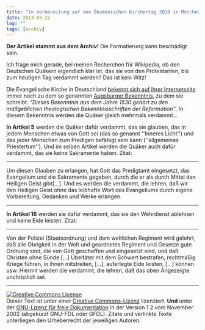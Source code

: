 ```yaml
---
title: "In Vorbereitung auf den Ökomenischen Kirchentag 2010 in München"
date: 2013-05-22
log: ""
tags: [archiv]
---
```

**Der Artikel stammt aus dem Archiv!** Die Formatierung kann beschädigt sein.

Ich frage mich gerade, bei meinen Recherchen für Wikipedia, ob den Deutschen Quäkern eigendlich klar ist, das sie von den Protestanten, bis zum heutigen Tag verdammt werden? Das ist kein Witz! 

Die Evangelische Kirche in Deutschland <a href="http://www.ekd.de/glauben/bekenntnisse/index.html">bekennt sich auf ihrer Internetseite</a> immer noch zu dem so genannten <a href="http://www.ekd.de/glauben/bekenntnisse/augsburger_bekenntnis.html">Augsburger Bekenntnis</a>, zu dem sie schreibt: <i>"Dieses Bekenntnis aus dem Jahre 1530 gehört zu den maßgeblichen theologischen Bekenntnisschriften der Reformation"</i>. In diesem Bekenntnis werden die Quäker gleich mehrmals verdammt...

**In Artikel 5** werden die Quäker dafür verdammt, das sie glauben, das in jedem Menschen etwas von Gott sei (das so genannt ''Inneres Licht'') und das jeder Menschen zum Predigen befähigt sein kann (''allgemeines Priestertum''). Und im selben Artikel werden die Quäker auch dafür verdammt, das sie keine Sakramente haben. Zitat:

***
Um diesen Glauben zu erlangen, hat Gott das Predigtamt eingesetzt, das Evangelium und die Sakramente gegeben, durch die er als durch Mittel den Heiligen Geist gibt[...]. Und es werden die verdammt, die lehren, daß wir den Heiligen Geist ohne das leibhafte Wort des Evangeliums durch eigene Vorbereitung, Gedanken und Werke erlangen.
***

**In Artikel 16** werden sie dafür verdammt, das sie den Wehrdienst ablehnen und keine Eide leisten. Zitat:

***
Von der Polizei (Staatsordnung) und dem weltlichen Regiment wird gelehrt, daß alle Obrigkeit in der Welt und geordnetes Regiment und Gesetze gute Ordnung sind, die von Gott geschaffen und eingesetzt sind, und daß Christen ohne Sünde [...] Übeltäter mit dem Schwert bestrafen, rechtmäßig Kriege führen, in ihnen mitstreiten, [...], auferlegte Eide leisten, [...] können usw. Hiermit werden die verdammt, die lehren, daß das oben Angezeigte unchristlich sei.
***



 <a rel="license" href="http://creativecommons.org/licenses/by-sa/3.0/de/"><img alt="Creative Commons License" style="border-width:0" src="http://i.creativecommons.org/l/by-sa/3.0/de/88x31.png" /></a><br />Dieser <span xmlns:dc="http://purl.org/dc/elements/1.1/" href="http://purl.org/dc/dcmitype/Text" rel="dc:type">Text</span> ist unter einer <a rel="license" href="http://creativecommons.org/licenses/by-sa/3.0/de/">Creative Commons-Lizenz</a> lizenziert. **Und** unter der <a href="http://de.wikipedia.org/wiki/GFDL">GNU-Lizenz für freie Dokumentation</a> in der Version 1.2 vom November 2002 (abgekürzt GNU-FDL oder GFDL). Zitate und verlinkte Texte unterliegen den Urheberrecht der jeweiligen Autoren.

